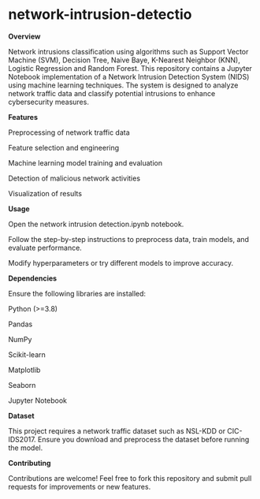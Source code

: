 # network-intrusion-detectio
**Overview**

Network intrusions classification using algorithms such as Support Vector Machine (SVM), Decision Tree, Naive Baye, K-Nearest Neighbor (KNN), Logistic Regression and Random Forest.
This repository contains a Jupyter Notebook implementation of a Network Intrusion Detection System (NIDS) using machine learning techniques. The system is designed to analyze network traffic data and classify potential intrusions to enhance cybersecurity measures.


**Features**

Preprocessing of network traffic data

Feature selection and engineering

Machine learning model training and evaluation

Detection of malicious network activities

Visualization of results

**Usage**

Open the network intrusion detection.ipynb notebook.

Follow the step-by-step instructions to preprocess data, train models, and evaluate performance.

Modify hyperparameters or try different models to improve accuracy.

**Dependencies**

Ensure the following libraries are installed:

Python (>=3.8)

Pandas

NumPy

Scikit-learn

Matplotlib

Seaborn

Jupyter Notebook

**Dataset**

This project requires a network traffic dataset such as NSL-KDD or CIC-IDS2017. Ensure you download and preprocess the dataset before running the model.

**Contributing**

Contributions are welcome! Feel free to fork this repository and submit pull requests for improvements or new features.

